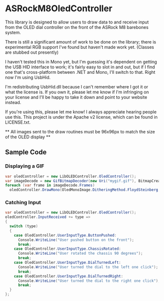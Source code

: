 ASRockM8OledController
======================

This library is designed to allow users to draw data to and receive input from the OLED dial controller on the front of the ASRock M8 barebones system.

There is still a significant amount of work to be done on the library; there is experimental RGB support I've found but haven't made work yet. (Classes are stubbed out presently)

I haven't tested this in Mono yet, but I'm guessing it's dependent on getting the USB HID interface to work; it's fairly easy to slot in and out, but if I find one that's cross-platform between .NET and Mono, I'll switch to that. Right now I'm using UsbHid.

I'm redistributing UsbHid.dll because I can't remember where I got it or what the license is. If you own it, please let me know if I'm infringing on your license and I'll be happy to take it down and point to your website instead.

If you're using this, please let me know! I always appreciate hearing people use this. This project is under the Apache v2 license, which can be found in LICENSE.txt.

** All images sent to the draw routines must be 96x96px to match the size of the OLED display **

## Sample Code ##
### Displaying a GIF ###
```csharp
var oledController = new LibOLEDController.OledController();
var imageDecode = new GifBitmapDecoder(new Uri("mygif.gif"), BitmapCreateOptions.None, BitmapCacheOption.OnLoad);
foreach (var frame in imageDecode.Frames)
  oledController.DrawMono(OledMonoImage.DitheringMethod.FloydSteinberg, frame);
```
### Catching Input ###
```csharp
var oledController = new LibOLEDController.OledController();
oledController.InputReceived += type =>
{
  switch (type)
  {
    case OledController.UserInputType.ButtonPushed:
      Console.WriteLine("User pushed button on the front");
      break;
    case OledController.UserInputType.ChassisRotated:
      Console.WriteLine("User rotated the chassis 90 degrees");
      break;
    case OledController.UserInputType.DialTurnedLeft:
      Console.WriteLine("User turned the dial to the left one click");
      break;
    case OledController.UserInputType.DialTurnedRight:
      Console.WriteLine("User turned the dial to the right one click");
      break;
  }
};
```
